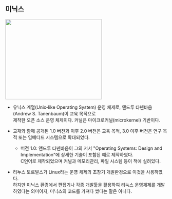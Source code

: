 ## 미닉스
<img src="https://user-images.githubusercontent.com/101091207/199862375-da0478da-9573-4c36-bd9e-9af1d6c711c4.jpg" width=300 height=250>

- 유닉스 계열(Unix-like Operating System) 운영 체제로, 앤드루 타넨바움(Andrew S. Tanenbaum)이 교육 목적으로<br>
제작한 오픈 소스 운영 체제이다. 커널은 마이크로커널(microkernel) 기반이다.

- 교재와 함께 공개된 1.0 버전과 이후 2.0 버전은 교육 목적, 3.0 이후 버전은 연구 목적 또는 임베디드 시스템으로 확대되었다.

  - 버전 1.0: 앤드루 타넨바움이 그의 저서 "Operating Systems: Design and Implementation"에 상세한 기술이 포함된 예로 제작하였다.<br>
C언어로 제작되었으며 커널과 메모리관리, 파일 시스템 등이 책에 실려있다.

- 리누스 토르발스가 Linux라는 운영 체제의 초창기 개발환경으로 이것을 사용하였다. <br>
하지만 미닉스 환경에서 편집기나 각종 개발툴을 활용하여 리눅스 운영체제를 개발하였다는 의미이지, 미닉스의 코드를 가져다 썼다는 말은 아니다.
